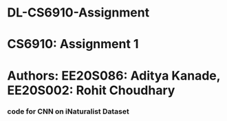 # DL-CS6910-Assignment

# CS6910: Assignment 1
# Authors: EE20S086: Aditya Kanade, EE20S002: Rohit Choudhary
### code for CNN on iNaturalist Dataset

